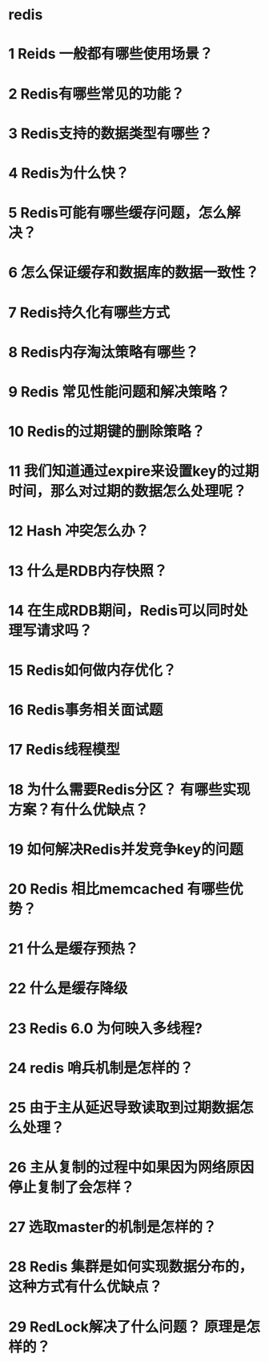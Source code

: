 # redis
# 1 Reids 一般都有哪些使用场景？

# 2 Redis有哪些常见的功能？

# 3 Redis支持的数据类型有哪些？

# 4 Redis为什么快？

# 5 Redis可能有哪些缓存问题，怎么解决？

# 6 怎么保证缓存和数据库的数据一致性？

# 7  Redis持久化有哪些方式

# 8 Redis内存淘汰策略有哪些？

# 9 Redis 常见性能问题和解决策略？

# 10 Redis的过期键的删除策略？ 

# 11 我们知道通过expire来设置key的过期时间，那么对过期的数据怎么处理呢？

# 12 Hash 冲突怎么办？

# 13 什么是RDB内存快照？

# 14 在生成RDB期间，Redis可以同时处理写请求吗？

# 15 Redis如何做内存优化？

# 16 Redis事务相关面试题

# 17 Redis线程模型

# 18 为什么需要Redis分区？ 有哪些实现方案？有什么优缺点？

# 19 如何解决Redis并发竞争key的问题

# 20 Redis 相比memcached 有哪些优势？

# 21 什么是缓存预热？

# 22 什么是缓存降级

# 23 Redis 6.0 为何映入多线程?

# 24 redis 哨兵机制是怎样的？

# 25 由于主从延迟导致读取到过期数据怎么处理？

# 26 主从复制的过程中如果因为网络原因停止复制了会怎样？

# 27 选取master的机制是怎样的？

# 28 Redis 集群是如何实现数据分布的，这种方式有什么优缺点？

# 29 RedLock解决了什么问题？ 原理是怎样的？



